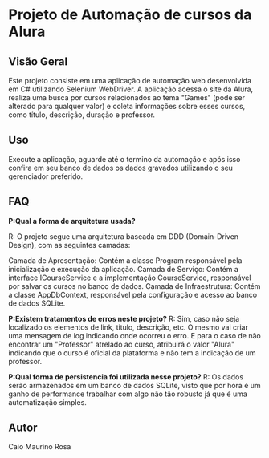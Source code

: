 # Projeto de Automação de cursos da Alura 

## Visão Geral

Este projeto consiste em uma aplicação de automação web desenvolvida em C# utilizando Selenium WebDriver. A aplicação acessa o site da Alura, realiza uma busca por cursos relacionados ao tema "Games" (pode ser alterado para qualquer valor) e coleta informações sobre esses cursos, como título, descrição, duração e professor.

## Uso

Execute a aplicação, aguarde até o termino da automação e após isso confira em seu banco de dados os dados gravados utilizando o seu gerenciador preferido.

## FAQ

**P:Qual a forma de arquitetura usada?**

R: O projeto segue uma arquitetura baseada em DDD (Domain-Driven Design), com as seguintes camadas:

Camada de Apresentação: Contém a classe Program responsável pela inicialização e execução da aplicação.
Camada de Serviço: Contém a interface ICourseService e a implementação CourseService, responsável por salvar os cursos no banco de dados.
Camada de Infraestrutura: Contém a classe AppDbContext, responsável pela configuração e acesso ao banco de dados SQLite.

**P:Existem tratamentos de erros neste projeto?**
R: Sim, caso não seja localizado os elementos de link, titulo, descrição, etc. O mesmo vai criar uma mensagem de log indicando onde ocorreu o erro. E para o caso de não encontrar um "Professor" atrelado ao curso, atribuirá o valor "Alura" indicando que o curso é oficial da plataforma e não tem a indicação de um professor.

**P:Qual forma de persistencia foi utilizada nesse projeto?**
R: Os dados serão armazenados em um banco de dados SQLite, visto que por hora é um ganho de performance trabalhar com algo não tão robusto já que é uma automatização simples.

## Autor

Caio Maurino Rosa
